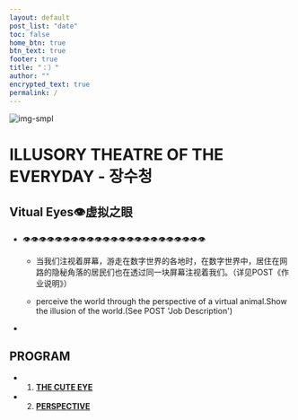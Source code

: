 ```yaml
---
layout: default
post_list: "date"
toc: false
home_btn: true
btn_text: true
footer: true
title: "：）"
author: ""
encrypted_text: true
permalink: /
---
```


![img-smpl]({{site.url}}{{site.baseurl}}{{site.assets_path}}/img/img4.png)
#  ILLUSORY THEATRE OF THE EVERYDAY - 장수청 


##  Vitual Eyes👁虚拟之眼


* 👁👁👁👁👁👁👁👁👁👁👁👁👁👁👁👁👁👁👁👁👁👁👁
               
  * 当我们注视着屏幕，游走在数字世界的各地时，在数字世界中，居住在网路的隐秘角落的居民们也在透过同一块屏幕注视着我们。（详见POST《作业说明》）

  
  * perceive the world through the perspective of a virtual animal.Show the illusion of the world.(See POST 'Job Description')
* 








## PROGRAM


* 1. [**THE CUTE EYE**](https://bigricedumpling.github.io/bigricedumpling0000.github.io/eyes)
* 2. [**PERSPECTIVE**](https://bigricedumpling.github.io/bigricedumpling0000.github.io/pp55)
